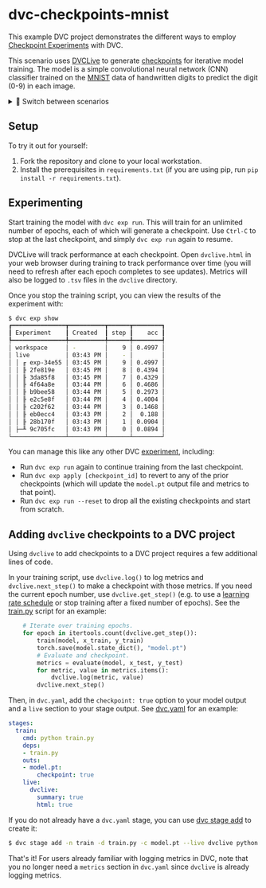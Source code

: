 # dvc-checkpoints-mnist

This example DVC project demonstrates the different ways to employ
[Checkpoint Experiments](https://dvc.org/doc/user-guide/experiment-management#checkpoints-in-source-code)
with DVC.

This scenario uses [DVCLive](https://dvc.org/doc/dvclive) to generate
[checkpoints](https://dvc.org/doc/api-reference/make_checkpoint) for iterative
model training. The model is a simple convolutional neural network (CNN)
classifier trained on the [MNIST](http://yann.lecun.com/exdb/mnist/) data of
handwritten digits to predict the digit (0-9) in each image.

<details>

<summary>🔄 Switch between scenarios</summary>
<br/>

This repo has several
[branches](https://github.com/iterative/dvc-checkpoints-mnist/branches) that
show different methods for using checkpoints (using a similar pipeline):

- The [live](https://github.com/iterative/dvc-checkpoints-mnist/tree/live)
  scenario introduces full-featured checkpoint usage — integrating with
  [DVCLive](https://github.com/iterative/dvclive).
- The [basic](https://github.com/iterative/dvc-checkpoints-mnist/tree/basic)
  scenario uses single-checkpoint experiments to illustrate how checkpoints work
  in a simple way.
- The
  [Python-only](https://github.com/iterative/dvc-checkpoints-mnist/tree/make_checkpoint)
  variation features the
  [make_checkpoint](https://dvc.org/doc/api-reference/make_checkpoint) function
  from DVC's Python API.
- Contrastingly, the
  [signal file](https://github.com/iterative/dvc-checkpoints-mnist/tree/signal_file)
  scenario shows how to make your own signal files (applicable to any
  programming language).
- Finally, our
  [full pipeline](https://github.com/iterative/dvc-checkpoints-mnist/tree/full_pipeline)
  scenario elaborates on the full-featured usage with a more advanced process.

</details>

## Setup

To try it out for yourself:

1. Fork the repository and clone to your local workstation.
2. Install the prerequisites in `requirements.txt` (if you are using pip, run
   `pip install -r requirements.txt`).

## Experimenting

Start training the model with `dvc exp run`. This will train for an unlimited
number of epochs, each of which will generate a checkpoint. Use `Ctrl-C` to stop
at the last checkpoint, and simply `dvc exp run` again to resume.

DVCLive will track performance at each checkpoint. Open `dvclive.html` in your
web browser during training to track performance over time (you will need to
refresh after each epoch completes to see updates). Metrics will also be logged
to `.tsv` files in the `dvclive` directory.

Once you stop the training script, you can view the results of the experiment
with:

```bash
$ dvc exp show
┏━━━━━━━━━━━━━━━┳━━━━━━━━━━┳━━━━━━┳━━━━━━━━┓
┃ Experiment    ┃ Created  ┃ step ┃    acc ┃
┡━━━━━━━━━━━━━━━╇━━━━━━━━━━╇━━━━━━╇━━━━━━━━┩
│ workspace     │ -        │    9 │ 0.4997 │
│ live          │ 03:43 PM │    - │        │
│ │ ╓ exp-34e55 │ 03:45 PM │    9 │ 0.4997 │
│ │ ╟ 2fe819e   │ 03:45 PM │    8 │ 0.4394 │
│ │ ╟ 3da85f8   │ 03:45 PM │    7 │ 0.4329 │
│ │ ╟ 4f64a8e   │ 03:44 PM │    6 │ 0.4686 │
│ │ ╟ b9bee58   │ 03:44 PM │    5 │ 0.2973 │
│ │ ╟ e2c5e8f   │ 03:44 PM │    4 │ 0.4004 │
│ │ ╟ c202f62   │ 03:44 PM │    3 │ 0.1468 │
│ │ ╟ eb0ecc4   │ 03:43 PM │    2 │  0.188 │
│ │ ╟ 28b170f   │ 03:43 PM │    1 │ 0.0904 │
│ ├─╨ 9c705fc   │ 03:43 PM │    0 │ 0.0894 │
└───────────────┴──────────┴──────┴────────┘
```

You can manage this like any other DVC
[experiment](https://dvc.org/doc/start/experiments), including:
* Run `dvc exp run` again to continue training from the last checkpoint.
* Run `dvc exp apply [checkpoint_id]` to revert to any of the prior checkpoints
  (which will update the `model.pt` output file and metrics to that point).
* Run `dvc exp run --reset` to drop all the existing checkpoints and start from
  scratch.

## Adding `dvclive` checkpoints to a DVC project

Using `dvclive` to add checkpoints to a DVC project requires a few additional
lines of code.

In your training script, use `dvclive.log()` to log metrics and
`dvclive.next_step()` to make a checkpoint with those metrics.
If you need the current epoch number, use `dvclive.get_step()` (e.g.
to use a [learning rate
schedule](https://en.wikipedia.org/wiki/Learning_rate#Learning_rate_schedule)
or stop training after a fixed number of epochs). See the
[train.py](https://github.com/iterative/dvc-checkpoints-mnist/blob/live/train.py)
script for an example:

```python
    # Iterate over training epochs.
    for epoch in itertools.count(dvclive.get_step()):
        train(model, x_train, y_train)
        torch.save(model.state_dict(), "model.pt")
        # Evaluate and checkpoint.
        metrics = evaluate(model, x_test, y_test)
        for metric, value in metrics.items():
            dvclive.log(metric, value)
        dvclive.next_step()
```

Then, in `dvc.yaml`, add the `checkpoint: true` option to your model output and
a `live` section to your stage output. See
[dvc.yaml](https://github.com/iterative/dvc-checkpoints-mnist/blob/live/dvc.yaml)
for an example:

```yaml
stages:
  train:
    cmd: python train.py
    deps:
    - train.py
    outs:
    - model.pt:
        checkpoint: true
    live:
      dvclive:
        summary: true
        html: true
```

If you do not already have a `dvc.yaml` stage, you can use [dvc stage
add](https://dvc.org/doc/command-reference/stage/add) to create it:

```bash
$ dvc stage add -n train -d train.py -c model.pt --live dvclive python train.py
```

That's it! For users already familiar with logging metrics in DVC, note that you
no longer need a `metrics` section in `dvc.yaml` since `dvclive` is already
logging metrics.
